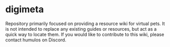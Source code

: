 # digimeta
Repository primarily focused on providing a resource wiki for virtual pets. It is not intended to replace any existing guides or resources, but act as a quick way to locate them. If you would like to contribute to this wiki, please contact humulos on Discord.
